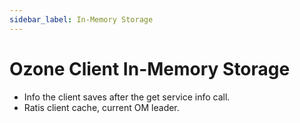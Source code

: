 ```yaml
---
sidebar_label: In-Memory Storage
---
```


# Ozone Client In-Memory Storage

- Info the client saves after the get service info call.
- Ratis client cache, current OM leader.

